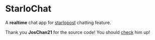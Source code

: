 # StarloChat

A **realtime** chat app for [starlopost](https://starlopost.vercel.app) chatting feature.

Thank you **JosChan21** for the source code! You should [check](https://github.com/joschan21/) him up!

